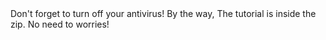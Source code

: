 <WARNING>
Don't forget to turn off your antivirus!
By the way, The tutorial is inside the zip. No need to worries!
